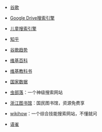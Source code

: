 - [谷歌](https://www.google.com/)
- [Google Drive搜索引擎](https://gezhong.vip/)

- [儿童搜索引擎](https://kidssearch.com/)

- [知乎](https://www.zhihu.com/explore)

- [谷歌趋势](https://trends.google.com/trends/?geo=CN)

- [维基百科](https://zh.wikipedia.org/)

- [维基教科书](https://zh.m.wikibooks.org/wiki/Wikibooks:%E9%A6%96%E9%A1%B5)

- [国家数据](http://data.stats.gov.cn/)

- [虫部落](http://www.chongbuluo.com/)：一个神级搜索网站

- [浙江图书馆](http://www.zjlib.cn/)：国民图书馆，资源免费享

- [wikihow](https://zh.wikihow.com/)：一个综合技能搜索网站，不懂就问

- [语雀](https://www.yuque.com/)
